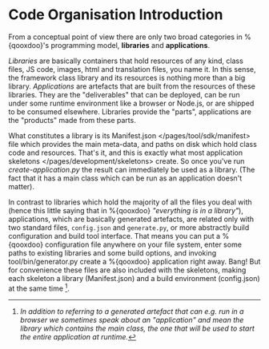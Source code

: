 Code Organisation Introduction
==============================

From a conceptual point of view there are only two broad categories in
%{qooxdoo}'s programming model, **libraries** and **applications**.

*Libraries* are basically containers that hold resources of any kind,
class files, JS code, images, html and translation files, you name it.
In this sense, the framework class library and its resources is nothing
more than a big library. *Applications* are artefacts that are built
from the resources of these libraries. They are the "deliverables" that
can be deployed, can be run under some runtime environment like a
browser or Node.js, or are shipped to be consumed elsewhere. Libraries
provide the "parts", applications are the "products" made from these
parts.

What constitutes a library is its Manifest.json
\</pages/tool/sdk/manifest\> file which provides the main meta-data, and
paths on disk which hold class code and resources. That's it, and this
is exactly what most application skeletons
\</pages/development/skeletons\> create. So once you've run
*create-application.py* the result can immediately be used as a library.
(The fact that it has a main class which can be run as an application
doesn't matter).

In contrast to libraries which hold the majority of all the files you
deal with (hence this little saying that in %{qooxdoo} *"everything is
in a library"*), applications, which are basically generated artefacts,
are related only with two standard files, `config.json` and
`generate.py`, or more abstractly build configuration and build tool
interface. That means you can put a %{qooxdoo} configuration file
anywhere on your file system, enter some paths to existing libraries and
some build options, and invoking tool/bin/generator.py create a
%{qooxdoo} application right away. Bang! But for convenience these files
are also included with the skeletons, making each skeleton a library
(Manifest.json) and a build environment (config.json) at the same time
[^1].

[^1]: *In addition to referring to a generated artefact that can e.g.
    run in a browser we sometimes speak about an "application" and mean
    the library which contains the main class, the one that will be used
    to start the entire application at runtime.*

